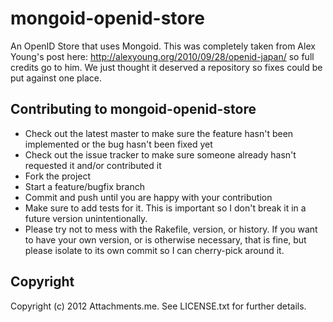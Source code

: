 # mongoid-openid-store

An OpenID Store that uses Mongoid. This was completely taken from Alex Young's post here: http://alexyoung.org/2010/09/28/openid-japan/ so full credits go to him. We just thought it deserved a repository so fixes could be put against one place.

## Contributing to mongoid-openid-store
 
* Check out the latest master to make sure the feature hasn't been implemented or the bug hasn't been fixed yet
* Check out the issue tracker to make sure someone already hasn't requested it and/or contributed it
* Fork the project
* Start a feature/bugfix branch
* Commit and push until you are happy with your contribution
* Make sure to add tests for it. This is important so I don't break it in a future version unintentionally.
* Please try not to mess with the Rakefile, version, or history. If you want to have your own version, or is otherwise necessary, that is fine, but please isolate to its own commit so I can cherry-pick around it.

## Copyright

Copyright (c) 2012 Attachments.me. See LICENSE.txt for
further details.


